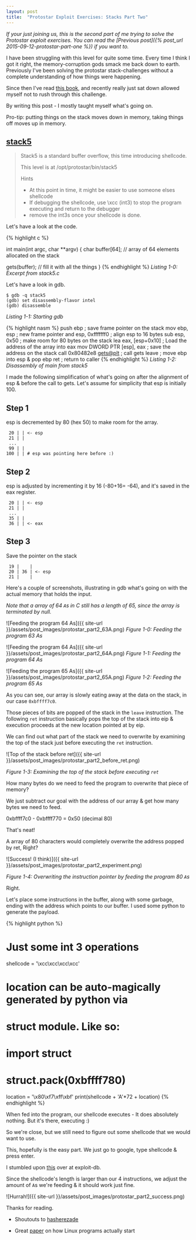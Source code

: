 ```yaml
---
layout: post
title:  "Protostar Exploit Exercises: Stacks Part Two"
---
```


*If your just joining us, this is the second part of me trying to solve the Protostar
exploit exercises. You can read the [Previous post]({% post_url 2015-09-12-protostar-part-one %})
if you want to.*

I have been struggling with this level for quite some time. Every time I think I got it right,
the memory-corruption gods smack me back down to earth. Previously I've been solving the 
protostar stack-challenges without a complete understanding of how things were happening.

Since then I've read
[this book](http://www.amazon.com/Assembly-Language-Step-Step-Programming/dp/0470497025),
and recently really just sat down allowed myself not to rush through
this challenge.

By writing this post - I mostly taught myself what's going on.

Pro-tip: putting things on the stack moves down in memory, taking things off moves up in memory.

## [stack5](https://exploit-exercises.com/protostar/stack5)

>Stack5 is a standard buffer overflow, this time introducing shellcode.
>
>This level is at /opt/protostar/bin/stack5
>
>Hints
>
> + At this point in time, it might be easier to use someone elses shellcode
> + If debugging the shellcode, use \xcc (int3) to stop the program executing and return to the debugger
> + remove the int3s once your shellcode is done.

Let's have a look at the code.

{% highlight c %}

int main(int argc, char **argv)
{
  char buffer[64]; // array of 64 elements allocated on the stack

  gets(buffer); // fill it with all the things
}
{% endhighlight %}
*Listing 1-0: Excerpt from stack5.c*

Let's have a look in gdb.

~~~
$ gdb -q stack5
(gdb) set disassembly-flavor intel
(gdb) disassemble
~~~
*Listing 1-1: Starting gdb*

{% highlight nasm %}
push ebp                    ; save frame pointer on the stack
mov ebp, esp                ; new frame pointer
and esp, 0xfffffff0         ; align esp to 16 bytes
sub esp, 0x50               ; make room for 80 bytes on the stack
lea eax, [esp+0x10]         ; Load the address of the array into eax
mov DWORD PTR [esp], eax    ; save the address on the stack
call 0x80482e8 <gets@plt>   ; call gets
leave                       ; move ebp into esp & pop ebp
ret                         ; return to caller
{% endhighlight %}
*Listing 1-2: Disassembly of main from stack5*

I made the following simplification of what's going on after the
alignment of esp & before the call to gets. Let's assume for
simplicity that esp is initially 100.

## Step 1

esp is decremented by 80 (hex 50) to make room for the array.

~~~
 20 | | <- esp
 21 | |
 ...
 99 | |
100 | | # esp was pointing here before :)
~~~

## Step 2

esp is adjusted by incrementing it by 16 (-80+16= -64), and it's
saved in the eax register.
   
~~~
 20 | | <- esp
 21 | |
 ...
 35 | |
 36 | | <- eax
~~~

## Step 3

Save the pointer on the stack

~~~
 19 |    |
 20 | 36 | <- esp
 21 |    |
~~~

Here's a couple of screenshots, illustrating in gdb what's going on with the 
actual memory that holds the input.

*Note that a array of 64 `A`s in C still has a length of 65, since the
array is terminated by null.*

![Feeding the program 64 As]({{ site-url }}/assets/post_images/protostar_part2_63A.png)
*Figure 1-0: Feeding the program 63 As*
 
![Feeding the program 64 As]({{ site-url }}/assets/post_images/protostar_part2_64A.png)
*Figure 1-1: Feeding the program 64 As*

![Feeding the program 65 As]({{ site-url }}/assets/post_images/protostar_part2_65A.png)
*Figure 1-2: Feeding the program 65 As*

As you can see, our array is slowly eating away at the data on the
stack, in our case `0xbffff7c0`.

Those pieces of bits are popped of the stack in the `leave`
instruction. The following `ret` instruction basically pops the top of the stack
into eip & execution proceeds at the new location pointed at by eip.

We can find out what part of the stack we need to overwrite by
examining the top of the stack just before executing the `ret` instruction.

![Top of the stack before ret]({{ site-url }}/assets/post_images/protostar_part2_before_ret.png)

*Figure 1-3: Examining the top of the stack before executing `ret`*

How many bytes do we need to feed the program to overwrite that piece of memory?

We just subtract our goal with the address of our array & get how many bytes we need to feed.

0xbffff7c0 - 0xbffff770 = 0x50 (decimal 80)

That's neat!

A array of 80 characters would completely overwrite the address popped by ret, Right?

![Success! (I think)]({{ site-url }}/assets/post_images/protostar_part2_experiment.png)

*Figure 1-4: Overwriting the instruction pointer by feeding the program 80 `A`s*

Right.

Let's place some instructions in the buffer, along with some garbage, ending with
the address which points to our buffer. I used some python to generate the payload.

{% highlight python %}
# Just some int 3 operations
shellcode = '\xcc\xcc\xcc\xcc'
# location can be auto-magically generated by python via
# struct module. Like so:
#  import struct
#  struct.pack(0xbffff780)
location = '\x80\xf7\xff\xbf'
print(shellcode + 'A'*72 + location)
{% endhighlight %}

When fed into the program, our shellcode executes - It does absolutely nothing.
But it's there, executing :)

So we're close, but we still need to figure out some shellcode that we would want to use.

This, hopefully is the easy part. We just go to google, type shellcode & press enter.

I stumbled upon [this](https://www.exploit-db.com/exploits/37289/) over at exploit-db.

Since the shellcode's length is larger than our 4 instructions, we adjust the amount of `A`s
we're feeding & it should work just fine.

![Hurrah!]({{ site-url }}/assets/post_images/protostar_part2_success.png)

Thanks for reading.

+ Shoutouts to [hasherezade](https://twitter.com/hasherezade)

+ Great [paper](http://www.dbp-consulting.com/tutorials/debugging/linuxProgramStartup.html) on how Linux programs actually start 













